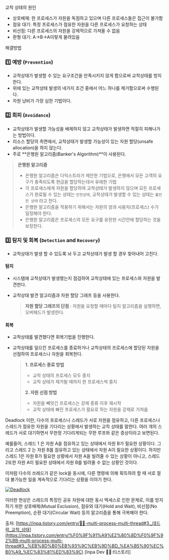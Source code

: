 교착 상태의 원인
- 상호배재: 한 프로세스가 자원을 독점하고 있으며 다른 프로세스들은 접근이 불가함
- 점유 대기: 특정 프로세스가 점유한 자원을 다른 프로세스가 요청하는 상태
- 비선점: 다른 프로세스의 자원을 강제적으로 가져올 수 없음
- 환형 대기: A->B->A이렇게 물려있음

해결방법
### 1️⃣ **예방 (`Prevention`)**

- 교착상태가 발생할 수 있는 요구조건을 만족시키지 않게 함으로써 교착상태를 방지한다.
- 위에 있는 교착상태 발생의 네가지 조건 중에서 어느 하나를 제거함으로써 수행된다.
- 자원 낭비가 가장 심한 기법이다.

### 2️⃣ **회피 (`Avoidance`)**

- 교착상태가 발생할 가능성을 배제하지 않고 교착상태가 발생하면 적절히 피해나가는 방법이다.
- 리소스 할당의 측면에서, 교착상태가 발생할 가능성이 있는 자원 할당(unsafe allocation)을 하지 않는다.
- 주로 **은행원 알고리즘(Banker's Algorithm)**이 사용된다.

> **은행원 알고리즘**
> 
> - 은행원 알고리즘은 다익스트라가 제안한 기법으로, 은행에서 모든 고객의 요구가 충족되도록 현금을 할당하는데서 유래한 기법
> - 각 프로세스에게 자원을 할당하여 교착상태가 발생하지 않으며 모든 프로세스가 완료될 수 있는 상태는 `안전상태`, 교착상태가 발생할 수 있는 상태는 `불안전 상태` 라고 한다.
> - 은행원 알고리즘을 적용하기 위해서는 자원의 양과 사용자(프로세스) 수가 일정해야 한다.
> - 은행원 알고리즘은 프로세스의 모든 요구를 유한한 시간안에 할당하는 것을 보장한다.

### 3️⃣ **탐지 및 회복 (`Detection` and `Recovery`)**

- 교착상태가 발생 할 수 있도록 놔 두고 교착상태가 발생 할 경우 찾아내어 고친다.  
    

#### **탐지**

- 시스템에 교착상태가 발생했는지 점검하여 교착상태에 있는 프로세스와 자원을 발견한다.
- 교착상태 발견 알고리즘과 자원 할당 그래프 등을 사용한다.
    
    > **자원 할당 그래프의 단점** : 자원을 요청할 때마다 탐지 알고리즘을 실행하면, 오버헤드가 발생한다.
    

#### **회복**

- 교착상태를 발견했다면 회복기법을 진행한다.
- 교착상태를 일으킨 프로세스를 종료하거나 교착상태의 프로세스에 할당된 자원을 선점하여 프로세스나 자원을 회복한다.
    
    > **1. 프로세스 종료 방법**
    > 
    > - 교착 상태의 프로세스 모두 중지
    > - 교착 상태가 제거될 때까지 한 프로세스씩 중지
    > 
    > **2. 자원 선점 방법**
    > 
    > - 자원을 빼앗긴 프로세스는 강제 종류 이후 재시작
    > - 교착 상태에 빠진 프로세스가 필요로 하는 자원을 강제로 가져옴

Deadlock 이란, 다수의 프로세스나 스레드가 서로 자원을 점유하고, 다른 프로세스나 스레드가 점유한 자원을 기다리는 상황에서 발생하는 교착 상태를 말한다. 여러 개의 스레드가 서로 대기하면서 무한정 기다리게되는 무한 루프와 같은 증상이라고 보면된다.

예를들어, 스레드 1 은 자원 A을 점유하고 있는 상태에서 자원 B가 필요한 상황이다. 그리고 스레드 2 는 자원 B를 점유하고 있는 상태에서 자원 A이 필요한 상황이다. 하지만 스레드 1은 자원 B가 필요한 상황에서 자원 A을 빌려줄 수 있는 상황이 아니고, 스레드 2또한 자원 A이 필요한 상태에서 자원 B를 빌려줄 수 없는 상황인 것이다.

이처럼 다수의 쓰레드가 같은 lock을 동시에, 다른 명령에 의해 획득하려 할 때 서로 절대 불가능한 일을 계속적으로 기다리는 상황을 이야기 한다. 

[![Deadlock](https://blog.kakaocdn.net/dn/bgRSP9/btr6ouO1S99/B3N1ylkovSB8eUTXKAOKb1/img.png)](https://blog.kakaocdn.net/dn/bgRSP9/btr6ouO1S99/B3N1ylkovSB8eUTXKAOKb1/img.png)

이러한 현상은 스레드의 특징인 공유 자원에 대한 동시 엑세스로 인한 문제로, 이를 방지하기 위한 상호배제(Mutual Exclusion), 점유와 대기(Hold and Wait), 비선점(No Preemption), 순환 대기(Circular Wait) 등의 알고리즘을 통해 극복해야 한다.


출처: [https://inpa.tistory.com/entry/👩‍💻-multi-process-multi-thread#3._데드락_교착_상태](https://inpa.tistory.com/entry/%F0%9F%91%A9%E2%80%8D%F0%9F%92%BB-multi-process-multi-thread#3._%EB%8D%B0%EB%93%9C%EB%9D%BD_%EA%B5%90%EC%B0%A9_%EC%83%81%ED%83%9C) [Inpa Dev 👨‍💻:티스토리]
